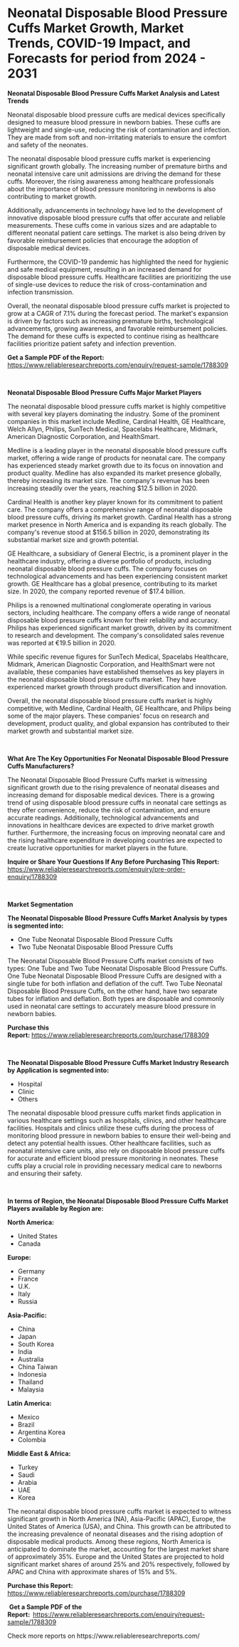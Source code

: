 <p><h1>Neonatal Disposable Blood Pressure Cuffs Market Growth, Market Trends, COVID-19 Impact, and Forecasts for period from 2024 - 2031</h1></p><p><strong>Neonatal Disposable Blood Pressure Cuffs Market Analysis and Latest Trends</strong></p>
<p><p>Neonatal disposable blood pressure cuffs are medical devices specifically designed to measure blood pressure in newborn babies. These cuffs are lightweight and single-use, reducing the risk of contamination and infection. They are made from soft and non-irritating materials to ensure the comfort and safety of the neonates.</p><p>The neonatal disposable blood pressure cuffs market is experiencing significant growth globally. The increasing number of premature births and neonatal intensive care unit admissions are driving the demand for these cuffs. Moreover, the rising awareness among healthcare professionals about the importance of blood pressure monitoring in newborns is also contributing to market growth.</p><p>Additionally, advancements in technology have led to the development of innovative disposable blood pressure cuffs that offer accurate and reliable measurements. These cuffs come in various sizes and are adaptable to different neonatal patient care settings. The market is also being driven by favorable reimbursement policies that encourage the adoption of disposable medical devices.</p><p>Furthermore, the COVID-19 pandemic has highlighted the need for hygienic and safe medical equipment, resulting in an increased demand for disposable blood pressure cuffs. Healthcare facilities are prioritizing the use of single-use devices to reduce the risk of cross-contamination and infection transmission.</p><p>Overall, the neonatal disposable blood pressure cuffs market is projected to grow at a CAGR of 7.1% during the forecast period. The market's expansion is driven by factors such as increasing premature births, technological advancements, growing awareness, and favorable reimbursement policies. The demand for these cuffs is expected to continue rising as healthcare facilities prioritize patient safety and infection prevention.</p></p>
<p><strong>Get a Sample PDF of the Report:&nbsp;</strong> <a href="https://www.reliableresearchreports.com/enquiry/request-sample/1788309">https://www.reliableresearchreports.com/enquiry/request-sample/1788309</a></p>
<p>&nbsp;</p>
<p><strong>Neonatal Disposable Blood Pressure Cuffs Major Market Players</strong></p>
<p><p>The neonatal disposable blood pressure cuffs market is highly competitive with several key players dominating the industry. Some of the prominent companies in this market include Medline, Cardinal Health, GE Healthcare, Welch Allyn, Philips, SunTech Medical, Spacelabs Healthcare, Midmark, American Diagnostic Corporation, and HealthSmart.</p><p>Medline is a leading player in the neonatal disposable blood pressure cuffs market, offering a wide range of products for neonatal care. The company has experienced steady market growth due to its focus on innovation and product quality. Medline has also expanded its market presence globally, thereby increasing its market size. The company's revenue has been increasing steadily over the years, reaching $12.5 billion in 2020.</p><p>Cardinal Health is another key player known for its commitment to patient care. The company offers a comprehensive range of neonatal disposable blood pressure cuffs, driving its market growth. Cardinal Health has a strong market presence in North America and is expanding its reach globally. The company's revenue stood at $156.5 billion in 2020, demonstrating its substantial market size and growth potential.</p><p>GE Healthcare, a subsidiary of General Electric, is a prominent player in the healthcare industry, offering a diverse portfolio of products, including neonatal disposable blood pressure cuffs. The company focuses on technological advancements and has been experiencing consistent market growth. GE Healthcare has a global presence, contributing to its market size. In 2020, the company reported revenue of $17.4 billion.</p><p>Philips is a renowned multinational conglomerate operating in various sectors, including healthcare. The company offers a wide range of neonatal disposable blood pressure cuffs known for their reliability and accuracy. Philips has experienced significant market growth, driven by its commitment to research and development. The company's consolidated sales revenue was reported at €19.5 billion in 2020.</p><p>While specific revenue figures for SunTech Medical, Spacelabs Healthcare, Midmark, American Diagnostic Corporation, and HealthSmart were not available, these companies have established themselves as key players in the neonatal disposable blood pressure cuffs market. They have experienced market growth through product diversification and innovation.</p><p>Overall, the neonatal disposable blood pressure cuffs market is highly competitive, with Medline, Cardinal Health, GE Healthcare, and Philips being some of the major players. These companies' focus on research and development, product quality, and global expansion has contributed to their market growth and substantial market size.</p></p>
<p>&nbsp;</p>
<p><strong>What Are The Key Opportunities For Neonatal Disposable Blood Pressure Cuffs Manufacturers?</strong></p>
<p><p>The Neonatal Disposable Blood Pressure Cuffs market is witnessing significant growth due to the rising prevalence of neonatal diseases and increasing demand for disposable medical devices. There is a growing trend of using disposable blood pressure cuffs in neonatal care settings as they offer convenience, reduce the risk of contamination, and ensure accurate readings. Additionally, technological advancements and innovations in healthcare devices are expected to drive market growth further. Furthermore, the increasing focus on improving neonatal care and the rising healthcare expenditure in developing countries are expected to create lucrative opportunities for market players in the future.</p></p>
<p><strong>Inquire or Share Your Questions If Any Before Purchasing This Report:</strong> <a href="https://www.reliableresearchreports.com/enquiry/pre-order-enquiry/1788309">https://www.reliableresearchreports.com/enquiry/pre-order-enquiry/1788309</a></p>
<p>&nbsp;</p>
<p><strong>Market Segmentation</strong></p>
<p><strong>The Neonatal Disposable Blood Pressure Cuffs Market Analysis by types is segmented into:</strong></p>
<p><ul><li>One Tube Neonatal Disposable Blood Pressure Cuffs</li><li>Two Tube Neonatal Disposable Blood Pressure Cuffs</li></ul></p>
<p><p>The Neonatal Disposable Blood Pressure Cuffs market consists of two types: One Tube and Two Tube Neonatal Disposable Blood Pressure Cuffs. One Tube Neonatal Disposable Blood Pressure Cuffs are designed with a single tube for both inflation and deflation of the cuff. Two Tube Neonatal Disposable Blood Pressure Cuffs, on the other hand, have two separate tubes for inflation and deflation. Both types are disposable and commonly used in neonatal care settings to accurately measure blood pressure in newborn babies.</p></p>
<p><strong>Purchase this Report:&nbsp;</strong><a href="https://www.reliableresearchreports.com/purchase/1788309">https://www.reliableresearchreports.com/purchase/1788309</a></p>
<p>&nbsp;</p>
<p><strong>The Neonatal Disposable Blood Pressure Cuffs Market Industry Research by Application is segmented into:</strong></p>
<p><ul><li>Hospital</li><li>Clinic</li><li>Others</li></ul></p>
<p><p>The neonatal disposable blood pressure cuffs market finds application in various healthcare settings such as hospitals, clinics, and other healthcare facilities. Hospitals and clinics utilize these cuffs during the process of monitoring blood pressure in newborn babies to ensure their well-being and detect any potential health issues. Other healthcare facilities, such as neonatal intensive care units, also rely on disposable blood pressure cuffs for accurate and efficient blood pressure monitoring in neonates. These cuffs play a crucial role in providing necessary medical care to newborns and ensuring their safety.</p></p>
<p>&nbsp;</p>
<p><strong>In terms of Region, the Neonatal Disposable Blood Pressure Cuffs Market Players available by Region are:</strong></p>
<p>
    <p> <strong> North America: </strong>
        <ul>
            <li>United States</li>
            <li>Canada</li>
        </ul>
        </p> 
    <p> <strong> Europe: </strong>
        <ul>
            <li>Germany</li>
            <li>France</li>
            <li>U.K.</li>
            <li>Italy</li>
            <li>Russia</li>
        </ul>
        </p> 
    <p> <strong> Asia-Pacific: </strong>
        <ul>
            <li>China</li>
            <li>Japan</li>
            <li>South Korea</li>
            <li>India</li>
            <li>Australia</li>
            <li>China Taiwan</li>
            <li>Indonesia</li>
            <li>Thailand</li>
            <li>Malaysia</li>
        </ul>
        </p> 
    <p> <strong> Latin America: </strong>
        <ul>
            <li>Mexico</li>
            <li>Brazil</li>
            <li>Argentina Korea</li>
            <li>Colombia</li>
        </ul>
        </p> 
    <p> <strong> Middle East & Africa: </strong>
        <ul>
            <li>Turkey</li>
            <li>Saudi</li>
            <li>Arabia</li>
            <li>UAE</li>
            <li>Korea</li>
        </ul>
    </p>
    </p>
<p><p>The neonatal disposable blood pressure cuffs market is expected to witness significant growth in North America (NA), Asia-Pacific (APAC), Europe, the United States of America (USA), and China. This growth can be attributed to the increasing prevalence of neonatal diseases and the rising adoption of disposable medical products. Among these regions, North America is anticipated to dominate the market, accounting for the largest market share of approximately 35%. Europe and the United States are projected to hold significant market shares of around 25% and 20% respectively, followed by APAC and China with approximate shares of 15% and 5%.</p></p>
<p><strong>Purchase this Report: </strong><a href="https://www.reliableresearchreports.com/purchase/1788309">https://www.reliableresearchreports.com/purchase/1788309</a></p>
<p>&nbsp;<strong>Get a Sample PDF of the Report:&nbsp;&nbsp;</strong><a href="https://www.reliableresearchreports.com/enquiry/request-sample/1788309">https://www.reliableresearchreports.com/enquiry/request-sample/1788309</a></p>
<p><strong></strong></p>
<p>Check more reports on https://www.reliableresearchreports.com/</p>